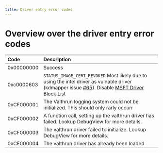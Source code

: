 ```yaml
---
title: Driver entry error codes
---
```


# Overview over the driver entry error codes
| Code | Description |
| :-- | :-- |
| 0x00000000 | Success |
| 0xc0000603 | `STATUS_IMAGE_CERT_REVOKED` Most likely due to using the intel driver as vulnable driver (kdmapper issue [#65](https://github.com/TheCruZ/kdmapper/issues/65)). Disable [MSFT Driver Block List](./030_windows_security_features.md) |
| 0xCF000001 | The Valthrun logging system could not be initialized. This should only rarly occurr |
| 0xCF000002 | A function call, setting up the valthrun driver has failed. Lookup DebugView for more details. |
| 0xCF000003 | The valthrun driver failed to initialize. Lookup DebugView for more details. |
| 0xCF000004 | The valthrun driver has already been loaded | 
